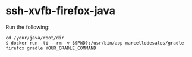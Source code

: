 # ssh-xvfb-firefox-java

Run the following:

	cd /your/java/root/dir
	$ docker run -ti --rm -v ${PWD}:/usr/bin/app marcellodesales/gradle-firefox gradle YOUR_GRADLE_COMMAND
